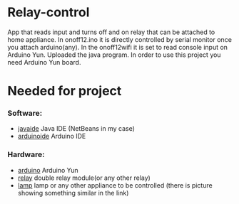 # Relay-control
App that reads input and turns off and on relay that can be attached to home appliance. In onoff12.ino it is directly controlled by serial monitor once you attach arduino(any). In the onoff12wifi it is set to read console input on Arduino Yun.  Uploaded the java program. In order to use this project you need Arduino Yun board.

# Needed for project
### Software:
- [javaide] Java IDE (NetBeans in my case)
- [arduinoide] Arduino IDE

### Hardware:
- [arduino] Arduino Yun 
- [relay] double relay module(or any other relay)
- [lamp] lamp or any other appliance to be controlled (there is picture showing something similar in the link)

[arduino]: <https://www.arduino.cc/en/Main/ArduinoBoardYun>
[arduinoide]: <https://www.arduino.cc/>
[javaide]: <https://netbeans.org/>
[relay]: <http://g02.a.alicdn.com/kf/HTB1xTr9IVXXXXbjaXXXq6xXFXXXD/220858566/HTB1xTr9IVXXXXbjaXXXq6xXFXXXD.jpg>
[lamp]: <http://www.buildcircuit.com/wp-content/uploads/2014/07/connecting-a-lamp-300x254.jpg>
